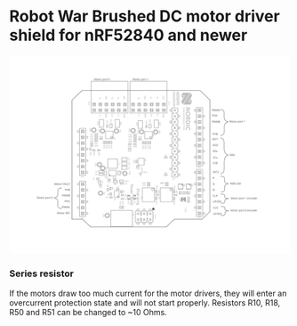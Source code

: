 # Robot War Brushed DC motor driver shield for nRF52840 and newer 

![Motor Shield Pinout](./MotorShieldPinout.svg)


### Series resistor
If the motors draw too much current for the motor drivers, they will enter an overcurrent protection state and will not start properly. Resistors R10, R18, R50 and R51 can be changed to ~10 Ohms.